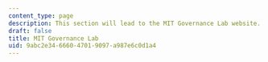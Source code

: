 ```yaml
---
content_type: page
description: This section will lead to the MIT Governance Lab website.
draft: false
title: MIT Governance Lab
uid: 9abc2e34-6660-4701-9097-a987e6c0d1a4
---
```

